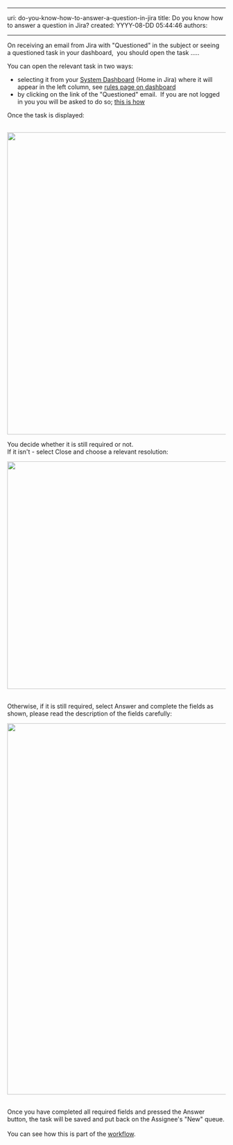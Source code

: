 

---
uri: do-you-know-how-to-answer-a-question-in-jira
title: Do you know how to answer a question in Jira?
created: YYYY-08-DD 05:44:46
authors:

---




<span class='intro'> On receiving an email from Jira with &quot;Questioned&quot; in the subject or seeing a&#160;questioned task in your dashboard, &#160;you should open the task ..... ​ </span>

<p>You can&#160;open the relevant task in two ways&#58;</p>
<ul><li>selecting it from your&#160;<a class="ms-rteCustom-External" href="/Pages/HowdoIansweraquestioninJira.aspx" target="_blank" shape="rect">System Dashboard</a> (Home in Jira) where it will appear in the left column, see <a href="/Pages/SystemDashboard.aspx" target="_blank" shape="rect">rules page on dashboard </a></li>
<li>by clicking on the link of the &quot;Questioned&quot; email.&#160;&#160;If you are not logged in you you will be asked to do so; <a href="/Pages/HowdoIsignintoJira.aspx" shape="rect">this is how</a></li></ul>
<p>Once the task is displayed&#58;</p>
<p>&#160;<img width="675" height="696" src="/PublishingImages/TaskToAnswer.png" border="0" alt="" style="border-bottom-width&#58;0px;border-bottom-style&#58;solid;border-bottom-color&#58;initial;border-left-width&#58;0px;border-left-style&#58;solid;border-left-color&#58;initial;border-top-width&#58;0px;border-top-style&#58;solid;border-top-color&#58;initial;border-right-width&#58;0px;border-right-style&#58;solid;border-right-color&#58;initial;" /></p>
<p>You decide whether it is still required or not. <br>If it isn't - select Close and choose a relevant resolution&#58;</p>
<p><img width="675" height="637" src="/PublishingImages/ClosingFromQuestion.png" border="0" alt="" style="border-bottom-width&#58;0px;border-bottom-style&#58;solid;border-bottom-color&#58;initial;border-left-width&#58;0px;border-left-style&#58;solid;border-left-color&#58;initial;width&#58;788px;height&#58;524px;border-top-width&#58;0px;border-top-style&#58;solid;border-top-color&#58;initial;border-right-width&#58;0px;border-right-style&#58;solid;border-right-color&#58;initial;" />&#160;</p>
<p>Otherwise, if it is still required, select Answer and complete the fields as shown, please read the description of the fields carefully&#58;</p>
<p><img width="676" height="855" src="/PublishingImages/Answer.png" border="0" alt="" style="border-bottom-width&#58;0px;border-bottom-style&#58;solid;border-bottom-color&#58;initial;border-left-width&#58;0px;border-left-style&#58;solid;border-left-color&#58;initial;border-top-width&#58;0px;border-top-style&#58;solid;border-top-color&#58;initial;border-right-width&#58;0px;border-right-style&#58;solid;border-right-color&#58;initial;" />&#160;</p>
<p>Once you have completed all required fields and pressed the Answer button, the task will be saved and put back on the Assignee's &quot;New&quot; queue.<br><br>You can see how this is part of the <a href="/Pages/workflow.aspx" target="_blank" shape="rect">workflow</a>.</p>


